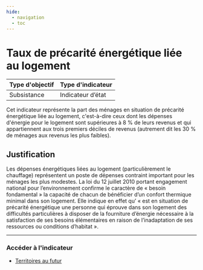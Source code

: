 ```yaml
---
hide:
  - navigation
  - toc
---
```

# Taux de précarité énergétique liée au logement  

|Type d'objectif|Type d'indicateur|
|--|--|
|Subsistance|Indicateur d’état|

Cet  indicateur  représente  la  part  des ménages en situation de précarité énergétique liée au logement, c'est-à-dire ceux dont les dépenses d'énergie pour le logement sont supérieures à 8 % de leurs revenus et qui appartiennent aux trois premiers déciles de revenus (autrement dit les 30 % de ménages aux revenus les plus faibles). 

## Justification

Les  dépenses  énergétiques  liées  au  logement  (particulièrement  le  chauffage) représentent  un  poste  de  dépenses  contraint  important  pour  les  ménages  les  plus modestes. La loi du 12 juillet 2010 portant engagement national pour l’environnement confirme  le  caractère  de  « besoin fondamental » la capacité de chacun de bénéficier d’un confort thermique minimal dans son logement. Elle indique en effet qu’ « est en situation  de précarité énergétique une personne qui éprouve dans son logement des difficultés  particulières  à  disposer  de  la  fourniture  d’énergie  nécessaire  à  la satisfaction de ses besoins élémentaires en raison de l’inadaptation de ses ressources ou conditions d’habitat ».


---

### Accéder à l'indicateur

- [Territoires au futur](https://territoiresaufutur.org/carte?indicator=part_precarite_logement&scale=epci)
